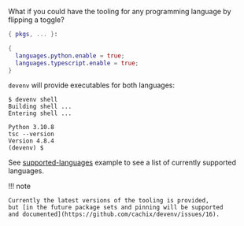What if you could have the tooling for any programming language by flipping a toggle?

```nix title="devenv.nix"
{ pkgs, ... }:

{
  languages.python.enable = true;
  languages.typescript.enable = true;
}
```

``devenv`` will provide executables for both languages:

```shell-session
$ devenv shell
Building shell ...
Entering shell ...

Python 3.10.8
tsc --version
Version 4.8.4
(devenv) $ 
```

See [supported-languages](https://github.com/cachix/devenv/blob/main/examples/supported-languages/devenv.nix) example to see a list of currently supported languages.

!!! note 

    Currently the latest versions of the tooling is provided,
    but [in the future package sets and pinning will be supported
    and documented](https://github.com/cachix/devenv/issues/16).
